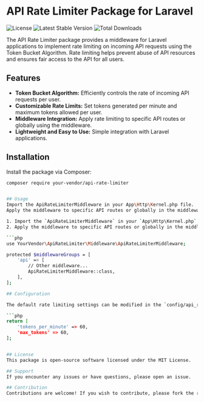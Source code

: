 # API Rate Limiter Package for Laravel

![License](https://img.shields.io/github/license/your-vendor/api-rate-limiter)
![Latest Stable Version](https://img.shields.io/github/v/release/your-vendor/api-rate-limiter)
![Total Downloads](https://img.shields.io/packagist/dt/your-vendor/api-rate-limiter)

The API Rate Limiter package provides a middleware for Laravel applications to implement rate limiting on incoming API requests using the Token Bucket Algorithm. Rate limiting helps prevent abuse of API resources and ensures fair access to the API for all users.

## Features

- **Token Bucket Algorithm:** Efficiently controls the rate of incoming API requests per user.
- **Customizable Rate Limits:** Set tokens generated per minute and maximum tokens allowed per user.
- **Middleware Integration:** Apply rate limiting to specific API routes or globally using the middleware.
- **Lightweight and Easy to Use:** Simple integration with Laravel applications.

## Installation

Install the package via Composer:

```bash
composer require your-vendor/api-rate-limiter


## Usage
Import the ApiRateLimiterMiddleware in your App\Http\Kernel.php file.
Apply the middleware to specific API routes or globally in the middleware stack.

1. Import the `ApiRateLimiterMiddleware` in your `App\Http\Kernel.php` file.
2. Apply the middleware to specific API routes or globally in the middleware stack.

```php
use YourVendor\ApiRateLimiter\Middleware\ApiRateLimiterMiddleware;

protected $middlewareGroups = [
    'api' => [
        // Other middleware...
        ApiRateLimiterMiddleware::class,
    ],
];

## Configuration

The default rate limiting settings can be modified in the `config/api_rate_limiter.php` configuration file:

```php
return [
    'tokens_per_minute' => 60,
    'max_tokens' => 60,
];


## License
This package is open-source software licensed under the MIT License.

## Support
If you encounter any issues or have questions, please open an issue.

## Contribution
Contributions are welcome! If you wish to contribute, please fork the repository, create a new branch, and submit a pull request.


